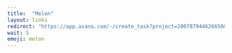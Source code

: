 ```yaml
---
title:  "Melon"
layout: links
redirect: "https://app.asana.com/-/create_task?project=200787944626650&name=melon&description=Added%20from%20shortlink"
wait: 5
emoji: melon
---
```



